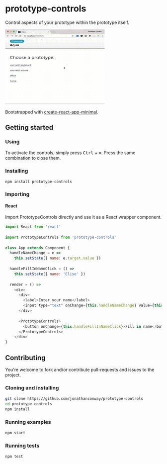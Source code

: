 # prototype-controls

Control aspects of your prototype within the prototype itself.

![Screencast of prototype controls in action](./docs/screencast.gif)

Bootstrapped with [create-react-app-minimal](http://conwy.codes/cram).

## Getting started

### Using

To activate the controls, simply press <kbd>Ctrl</kbd> + <kbd>=</kbd>. Press the same combination to close them.

### Installing

```
npm install prototype-controls
```

### Importing

#### React

Import PrototypeControls directly and use it as a React wrapper component.

```js
import React from 'react'

import PrototypeControls from 'prototype-controls'

class App extends Component {
  handleNameChange = e =>
    this.setState({ name: e.target.value })

  handleFillInNameClick = () =>
    this.setState({ name: 'Elise' })

  render = () =>
    <div>
      <div>
        <label>Enter your name</label>
        <input type="text" onChange={this.handleNameChange} value={this.state.name} />
      </div>

      <PrototypeControls>
        <button onChange={this.handleFillInNameClick}>Fill in name</button>
      </PrototypeControls>
    </div>
}
```

## Contributing

You're welcome to fork and/or contribute pull-requests and issues to the project.

### Cloning and installing

```bash
git clone https://github.com/jonathanconway/prototype-controls
cd prototype-controls
npm install
```

### Running examples

```bash
npm start
```

### Running tests

```bash
npm test
```
